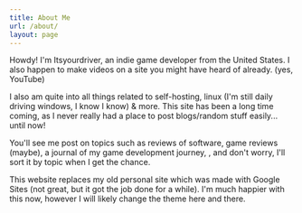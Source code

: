 ```yaml
---
title: About Me
url: /about/
layout: page
---
```


Howdy! I'm Itsyourdriver, an indie game developer from the United States. I also happen to make videos on a site you might have heard of already. (yes, YouTube)

I also am quite into all things related to self-hosting, linux (I'm still daily driving windows, I know I know) & more. This site has been a long time coming, as I never really had a place to post blogs/random stuff easily... until now!

You'll see me post on topics such as reviews of software, game reviews (maybe), a journal of my game development journey, , and don't worry, I'll sort it by topic when I get the chance.

This website replaces my old personal site which was made with Google Sites (not great, but it got the job done for a while). I'm much happier with this now, however I will likely change the theme here and there.

